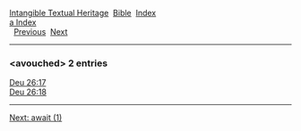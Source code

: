 [Intangible Textual Heritage](../../index)  [Bible](../index) 
[Index](index)   
[a Index](_a_)  
  [Previous](c00911)  [Next](c00913) 

------------------------------------------------------------------------

### &lt;avouched&gt; 2 entries

[Deu 26:17](../kjv/deu026.htm#017)  
[Deu 26:18](../kjv/deu026.htm#018)  

------------------------------------------------------------------------

[Next: await (1)](c00913)
